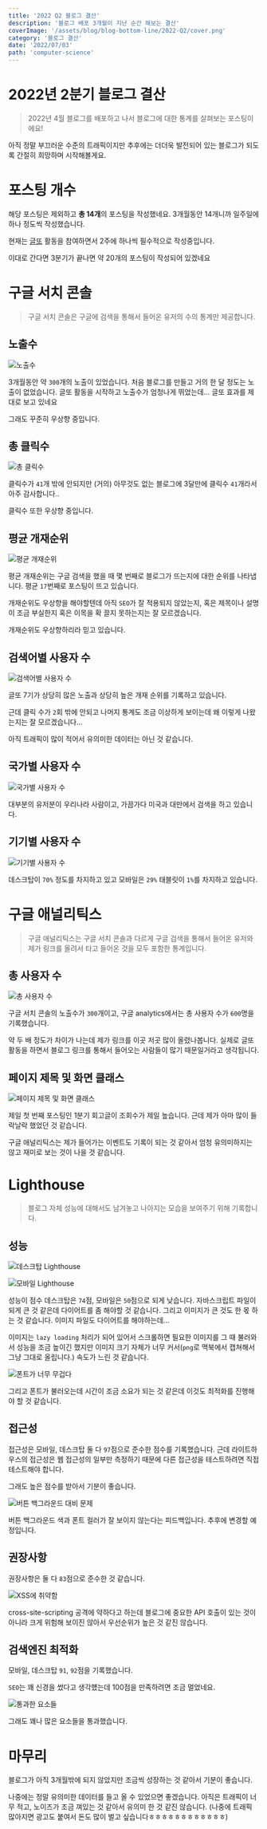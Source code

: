 ```yaml
---
title: '2022 Q2 블로그 결산'
description: '블로그 배포 3개월이 지난 순간 해보는 결산'
coverImage: '/assets/blog/blog-bottom-line/2022-Q2/cover.png'
category: '블로그 결산'
date: '2022/07/03'
path: 'computer-science'
---
```


# 2022년 2분기 블로그 결산

> 2022년 4월 블로그를 배포하고 나서 블로그에 대한 통계를 살펴보는 포스팅이에요!

아직 정말 부끄러운 수준의 트래픽이지만 추후에는 더더욱 발전되어 있는 블로그가 되도록 간절히 희망하며 시작해볼게요.

# 포스팅 개수

해당 포스팅은 제외하고 **총 14개**의 포스팅을 작성했네요.
3개월동안 14개니까 일주일에 하나 정도씩 작성했습니다.

현재는 [글또](https://junghyeonsu-dev.vercel.app/posts/Geultto-7th-commitment) 활동을 참여하면서 2주에 하나씩 필수적으로 작성중입니다.

이대로 간다면 3분기가 끝나면 약 20개의 포스팅이 작성되어 있겠네요

# 구글 서치 콘솔

> 구글 서치 콘솔은 구글에 검색을 통해서 들어온 유저의 수의 통계만 제공합니다.

## 노출수

![노출수](/assets/blog/blog-bottom-line/2022-Q2/1.png)

3개월동안 약 `300`개의 노출이 있었습니다.
처음 블로그를 만들고 거의 한 달 정도는 노출이 없었습니다.
글또 활동을 시작하고 노출수가 엄청나게 뛰었는데... 글또 효과를 제대로 보고 있네요

그래도 꾸준히 우상향 중입니다.

## 총 클릭수

![총 클릭수](/assets/blog/blog-bottom-line/2022-Q2/2.png)

클릭수가 `41`개 밖에 안되지만 (거의) 아무것도 없는 블로그에 3달만에 클릭수 `41`개라서 아주 감사합니다..

클릭수 또한 우상향 중입니다.

## 평균 개재순위

![평균 개재순위](/assets/blog/blog-bottom-line/2022-Q2/3.png)

평균 개재순위는 구글 검색을 했을 때 몇 번째로 블로그가 뜨는지에 대한 순위를 나타냅니다. 평균 `17`번째로 포스팅이 뜨고 있습니다.

개재순위도 우상향을 해야할텐데 아직 `SEO`가 잘 적용되지 않았는지, 혹은 제목이나 설명이 조금 부실한지 혹은 이목을 확 끌지 못하는지는 잘 모르겠습니다.

개재순위도 우상향하리라 믿고 있습니다.

## 검색어별 사용자 수

![검색어별 사용자 수](/assets/blog/blog-bottom-line/2022-Q2/4.png)

글또 7기가 상당히 많은 노출과 상당히 높은 개재 순위를 기록하고 있습니다.

근데 클릭 수가 `2`회 밖에 안되고 나머지 통계도 조금 이상하게 보이는데 왜 이렇게 나왔는지는 잘 모르겠습니다...

아직 트래픽이 많이 적어서 유의미한 데이터는 아닌 것 같습니다.

## 국가별 사용자 수

![국가별 사용자 수](/assets/blog/blog-bottom-line/2022-Q2/5.png)

대부분의 유저분이 우리나라 사람이고, 가끔가다 미국과 대만에서 검색을 하고 있습니다.

## 기기별 사용자 수

![기기별 사용자 수](/assets/blog/blog-bottom-line/2022-Q2/6.png)

데스크탑이 `70%` 정도를 차지하고 있고 모바일은 `29%` 태블릿이 `1%`를 차지하고 있습니다.

# 구글 애널리틱스

> 구글 애널리틱스는 구글 서치 콘솔과 다르게 구글 검색을 통해서 들어온 유저와 제가 링크를 올려서 타고 들어온 것을 모두 포함한 통계입니다.

## 총 사용자 수

![총 사용자 수](/assets/blog/blog-bottom-line/2022-Q2/7.png)

구글 서치 콘솔의 노출수가 `300`개이고, 구글 analytics에서는 총 사용자 수가 `600`명을 기록했습니다.

약 두 배 정도가 차이가 나는데 제가 링크를 이곳 저곳 많이 올렸나봅니다. 실제로 글또 활동을 하면서 블로그 링크를 통해서 들어오는 사람들이 많기 때문일거라고 생각됩니다.

## 페이지 제목 및 화면 클래스

![페이지 제목 및 화면 클래스](/assets/blog/blog-bottom-line/2022-Q2/8.png)

제일 첫 번째 포스팅인 1분기 회고글이 조회수가 제일 높습니다. 근데 제가 아마 많이 들락날락 했었던 것 같습니다.

구글 애널리틱스는 제가 들어가는 이벤트도 기록이 되는 것 같아서 엄청 유의미하지는 않고 재미로 보는 것이 나을 것 같습니다.

# Lighthouse

> 블로그 자체 성능에 대해서도 남겨놓고 나아지는 모습을 보여주기 위해 기록합니다.

## 성능

![데스크탑 Lighthouse](/assets/blog/blog-bottom-line/2022-Q2/9.png)

![모바일 Lighthouse](/assets/blog/blog-bottom-line/2022-Q2/10.png)

성능이 점수 데스크탑은 `74`점, 모바일은 `50`점으로 되게 낮습니다. 자바스크립트 파일이 되게 큰 것 같은데 다이어트를 좀 해야할 것 같습니다.
그리고 이미지가 큰 것도 한 몫 하는 것 같습니다. 이미지 파일도 다이어트를 해야하는데...

이미지는 `lazy loading` 처리가 되어 있어서 스크롤하면 필요한 이미지를 그 때 불러와서 성능을 조금 높이긴 했지만 이미지 크기 자체가 너무 커서(`png`로 맥북에서 캡쳐해서 그냥 그대로 올립니다.) 속도가 느린 것 같습니다.

![폰트가 너무 무겁다](/assets/blog/blog-bottom-line/2022-Q2/11.png)

그리고 폰트가 불러오는데 시간이 조금 소요가 되는 것 같은데 이것도 최적화를 진행해야 할 것 같습니다.

## 접근성

접근성은 모바일, 데스크탑 둘 다 `97`점으로 준수한 점수를 기록했습니다. 근데 라이트하우스의 접근성은 웹 접근성의 일부만 측정하기 때문에 다른 접근성을 테스트하려면 직접 테스트해야 합니다.

그래도 높은 점수를 받아서 기분이 좋습니다.

![버튼 백그라운드 대비 문제](/assets/blog/blog-bottom-line/2022-Q2/12.png)

버튼 백그라운드 색과 폰트 컬러가 잘 보이지 않는다는 피드백입니다. 추후에 변경할 예정입니다.

## 권장사항

권장사항은 둘 다 `83`점으로 준수한 것 같습니다.

![XSS에 취약함](/assets/blog/blog-bottom-line/2022-Q2/13.png)

cross-site-scripting 공격에 약하다고 하는데 블로그에 중요한 API 호출이 있는 것이 아니라 크게 위험해 보이진 않아서 우선순위가 높은 것 같진 않습니다.

## 검색엔진 최적화

모바일, 데스크탑 `91`, `92`점을 기록했습니다.

`SEO`는 꽤 신경을 썼다고 생각헀는데 100점을 만족하려면 조금 멀었네요.

![통과한 요소들](/assets/blog/blog-bottom-line/2022-Q2/14.png)

그래도 꽤나 많은 요소들을 통과했습니다.

# 마무리

블로그가 아직 3개월밖에 되지 않았지만 조금씩 성장하는 것 같아서 기분이 좋습니다.

나중에는 정말 유의미한 데이터를 들고 올 수 있었으면 좋겠습니다. 아직은 트래픽이 너무 적고, 노이즈가 조금 껴있는 것 같아서 유의미 한 것 같진 않습니다. (나중에 트래픽 많아지면 광고도 붙여서 돈도 많이 벌고 싶습니다ㅎㅎㅎㅎㅎㅎㅎㅎㅎㅎㅎㅎ)
